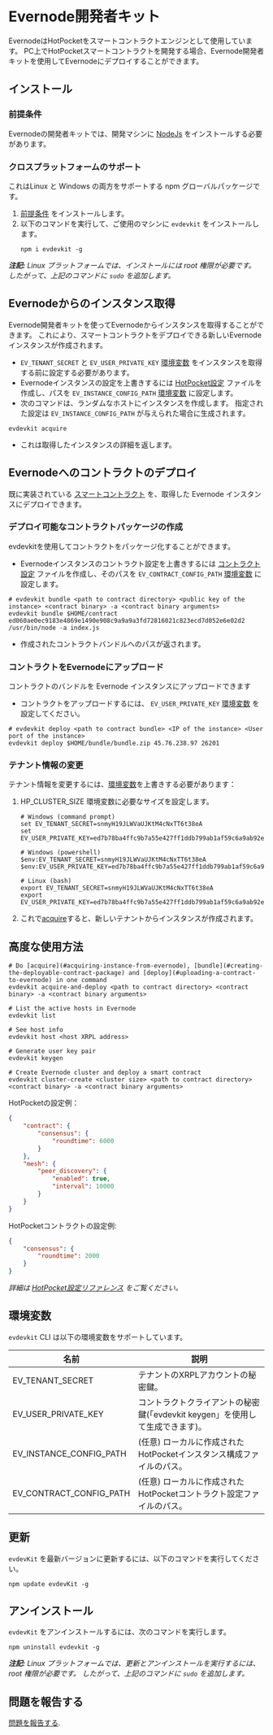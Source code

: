 # Evernode開発者キット
EvernodeはHotPocketをスマートコントラクトエンジンとして使用しています。 PC上でHotPocketスマートコントラクトを開発する場合、Evernode開発者キットを使用してEvernodeにデプロイすることができます。

## インストール

### 前提条件
Evernodeの開発者キットでは、開発マシンに [NodeJs](https://nodejs.org/en/) をインストールする必要があります。

### クロスプラットフォームのサポート
これはLinux と Windows の両方をサポートする npm グローバルパッケージです。
1. [前提条件](#prerequisites) をインストールします。
2. 以下のコマンドを実行して、ご使用のマシンに `evdevkit` をインストールします。
    ```
    npm i evdevkit -g
    ```

_**注記:** Linux プラットフォームでは、インストールには root 権限が必要です。 したがって、上記のコマンドに `sudo` を追加します。_

## Evernodeからのインスタンス取得
Evernode開発者キットを使ってEvernodeからインスタンスを取得することができます。 これにより、スマートコントラクトをデプロイできる新しいEvernodeインスタンスが作成されます。
- `EV_TENANT_SECRET` と `EV_USER_PRIVATE_KEY` [環境変数](#environment-variables) をインスタンスを取得する前に設定する必要があります。
- Evernodeインスタンスの設定を上書きするには [HotPocket設定](../hotpocket/reference-configuration.md) ファイルを作成し、パスを `EV_INSTANCE_CONFIG_PATH` [環境変数](#environment-variables) に設定します。
- 次のコマンドは、ランダムなホストにインスタンスを作成します。 指定された設定は `EV_INSTANCE_CONFIG_PATH` が与えられた場合に生成されます。
```
evdevkit acquire
```
- これは取得したインスタンスの詳細を返します。

## Evernodeへのコントラクトのデプロイ
既に実装されている [スマートコントラクト](../hotpocket/concepts.md#smart-contract) を、取得した Evernode インスタンスにデプロイできます。

### デプロイ可能なコントラクトパッケージの作成
evdevkitを使用してコントラクトをパッケージ化することができます。
- Evernodeインスタンスのコントラクト設定を上書きするには [コントラクト設定](../hotpocket/reference-configuration.md#contract) ファイルを作成し、そのパスを `EV_CONTRACT_CONFIG_PATH` [環境変数](#environment-variables) に設定します。
```
# evdevkit bundle <path to contract directory> <public key of the instance> <contract binary> -a <contract binary arguments>
evdevkit bundle $HOME/contract ed060ae0ec9183e4869e1490e908c9a9a9a3fd72816021c823ecd7d052e6e02d2 /usr/bin/node -a index.js
```
- 作成されたコントラクトバンドルへのパスが返されます。

### コントラクトをEvernodeにアップロード
コントラクトのバンドルを Evernode インスタンスにアップロードできます
- コントラクトをアップロードするには、 `EV_USER_PRIVATE_KEY` [環境変数](#environment-variables) を設定してください。
```
# evdevkit deploy <path to contract bundle> <IP of the instance> <User port of the instance>
evdevkit deploy $HOME/bundle/bundle.zip 45.76.238.97 26201
```

### テナント情報の変更
テナント情報を変更するには、[環境変数](#environment-variables)を上書きする必要があります：
1. HP_CLUSTER_SIZE 環境変数に必要なサイズを設定します。
    ```
    # Windows (command prompt)
    set EV_TENANT_SECRET=snmyH19JLWVaUJKtM4cNxTT6t38eA
    set EV_USER_PRIVATE_KEY=ed7b78ba4ffc9b7a55e427ff1ddb799ab1af59c6a9ab92e5f227815b04ab70e346831653e22c8293afac43694879c4083e1d7581b4326fcba423e3392e068028fe

    # Windows (powershell)
    $env:EV_TENANT_SECRET=snmyH19JLWVaUJKtM4cNxTT6t38eA
    $env:EV_USER_PRIVATE_KEY=ed7b78ba4ffc9b7a55e427ff1ddb799ab1af59c6a9ab92e5f227815b04ab70e346831653e22c8293afac43694879c4083e1d7581b4326fcba423e3392e068028fe

    # Linux (bash)
    export EV_TENANT_SECRET=snmyH19JLWVaUJKtM4cNxTT6t38eA
    export EV_USER_PRIVATE_KEY=ed7b78ba4ffc9b7a55e427ff1ddb799ab1af59c6a9ab92e5f227815b04ab70e346831653e22c8293afac43694879c4083e1d7581b4326fcba423e3392e068028fe
    ```
3. これで[acquire](#acquiring-instance-from-evernode)すると、新しいテナントからインスタンスが作成されます。

## 高度な使用方法
```
# Do [acquire](#acquiring-instance-from-evernode), [bundle](#creating-the-deployable-contract-package) and [deploy](#uploading-a-contract-to-evernode) in one command
evdevkit acquire-and-deploy <path to contract directory> <contract binary> -a <contract binary arguments>

# List the active hosts in Evernode
evdevkit list

# See host info
evdevkit host <host XRPL address>

# Generate user key pair
evdevkit keygen

# Create Evernode cluster and deploy a smart contract
evdevkit cluster-create <cluster size> <path to contract directory> <contract binary> -a <contract binary arguments>
```

HotPocketの設定例：
```json
{
    "contract": {
        "consensus": {
            "roundtime": 6000
        }
    },
    "mesh": {
        "peer_discovery": {
            "enabled": true,
            "interval": 10000
        }
    }
}
```

HotPocketコントラクトの設定例:
```json
{
    "consensus": {
        "roundtime": 2000
    }
}
```

_詳細は [HotPocket設定リファレンス](/hotpocket/reference-configuration.md) をご覧ください。_

## 環境変数
`evdevkit` CLI は以下の環境変数をサポートしています。

| 名前                        | 説明                                              |
| ------------------------- | ----------------------------------------------- |
| EV_TENANT_SECRET        | テナントのXRPLアカウントの秘密鍵。                             |
| EV_USER_PRIVATE_KEY     | コントラクトクライアントの秘密鍵(「evdevkit keygen」を使用して生成できます)。 |
| EV_INSTANCE_CONFIG_PATH | (任意) ローカルに作成されたHotPocketインスタンス構成ファイルのパス。        |
| EV_CONTRACT_CONFIG_PATH | (任意) ローカルに作成されたHotPocketコントラクト設定ファイルのパス。        |

## 更新
`evdevKit` を最新バージョンに更新するには、以下のコマンドを実行してください。
```
npm update evdevKit -g
```

## アンインストール
`evdevKit` をアンインストールするには、次のコマンドを実行します。

```
npm uninstall evdevkit -g
```

_**注記:** Linux プラットフォームでは、更新とアンインストールを実行するには、root 権限が必要です。 したがって、上記のコマンドに `sudo` を追加します。_

## 問題を報告する
[問題を報告する](https://github.com/HotPocketDev/evernode-sdk/issues).
